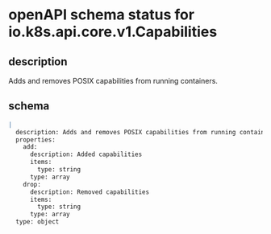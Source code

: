 # openAPI schema status for io.k8s.api.core.v1.Capabilities

## description

Adds and removes POSIX capabilities from running containers.

## schema

```yaml
|
  description: Adds and removes POSIX capabilities from running containers.
  properties:
    add:
      description: Added capabilities
      items:
        type: string
      type: array
    drop:
      description: Removed capabilities
      items:
        type: string
      type: array
  type: object

```
